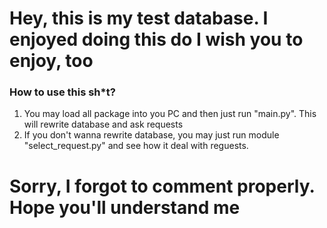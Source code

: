 # Hey, this is my test database. I enjoyed doing this do I wish you to enjoy, too

### How to use this sh*t? ###
1. You may load all package into you PC and then just run "main.py". This will rewrite database and ask requests
2. If you don't wanna rewrite database, you may just run module "select_request.py" and see how it deal with reguests.

# Sorry, I forgot to comment properly. Hope you'll understand me
